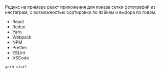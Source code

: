 Редукс на примере реакт приложения для показа сетки фотографий из инстаграм, с возможностью сортировки по лайкам и выбора по годам.

- React
- Redux
- Yarn
- Webpack
- NPM
- Prettier
- ESLint
- VSCode

`yarn start`